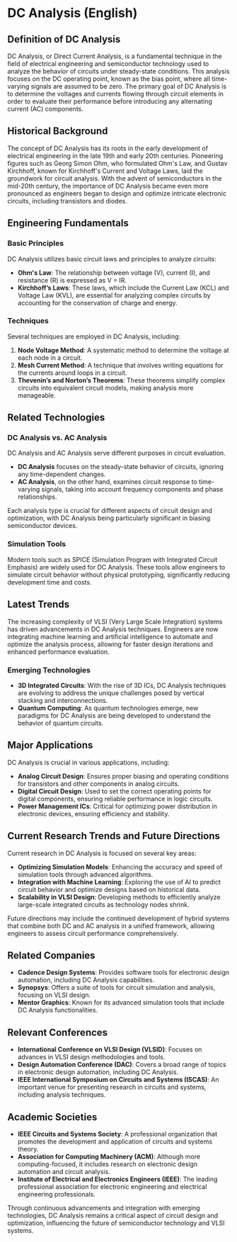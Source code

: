 # DC Analysis (English)

## Definition of DC Analysis

DC Analysis, or Direct Current Analysis, is a fundamental technique in the field of electrical engineering and semiconductor technology used to analyze the behavior of circuits under steady-state conditions. This analysis focuses on the DC operating point, known as the bias point, where all time-varying signals are assumed to be zero. The primary goal of DC Analysis is to determine the voltages and currents flowing through circuit elements in order to evaluate their performance before introducing any alternating current (AC) components.

## Historical Background

The concept of DC Analysis has its roots in the early development of electrical engineering in the late 19th and early 20th centuries. Pioneering figures such as Georg Simon Ohm, who formulated Ohm's Law, and Gustav Kirchhoff, known for Kirchhoff's Current and Voltage Laws, laid the groundwork for circuit analysis. With the advent of semiconductors in the mid-20th century, the importance of DC Analysis became even more pronounced as engineers began to design and optimize intricate electronic circuits, including transistors and diodes.

## Engineering Fundamentals

### Basic Principles

DC Analysis utilizes basic circuit laws and principles to analyze circuits:

- **Ohm's Law**: The relationship between voltage (V), current (I), and resistance (R) is expressed as V = IR.
- **Kirchhoff’s Laws**: These laws, which include the Current Law (KCL) and Voltage Law (KVL), are essential for analyzing complex circuits by accounting for the conservation of charge and energy.

### Techniques

Several techniques are employed in DC Analysis, including:

1. **Node Voltage Method**: A systematic method to determine the voltage at each node in a circuit.
2. **Mesh Current Method**: A technique that involves writing equations for the currents around loops in a circuit.
3. **Thevenin’s and Norton’s Theorems**: These theorems simplify complex circuits into equivalent circuit models, making analysis more manageable.

## Related Technologies

### DC Analysis vs. AC Analysis

DC Analysis and AC Analysis serve different purposes in circuit evaluation. 

- **DC Analysis** focuses on the steady-state behavior of circuits, ignoring any time-dependent changes. 
- **AC Analysis**, on the other hand, examines circuit response to time-varying signals, taking into account frequency components and phase relationships.

Each analysis type is crucial for different aspects of circuit design and optimization, with DC Analysis being particularly significant in biasing semiconductor devices.

### Simulation Tools

Modern tools such as SPICE (Simulation Program with Integrated Circuit Emphasis) are widely used for DC Analysis. These tools allow engineers to simulate circuit behavior without physical prototyping, significantly reducing development time and costs.

## Latest Trends

The increasing complexity of VLSI (Very Large Scale Integration) systems has driven advancements in DC Analysis techniques. Engineers are now integrating machine learning and artificial intelligence to automate and optimize the analysis process, allowing for faster design iterations and enhanced performance evaluation.

### Emerging Technologies

- **3D Integrated Circuits**: With the rise of 3D ICs, DC Analysis techniques are evolving to address the unique challenges posed by vertical stacking and interconnections.
- **Quantum Computing**: As quantum technologies emerge, new paradigms for DC Analysis are being developed to understand the behavior of quantum circuits.

## Major Applications

DC Analysis is crucial in various applications, including:

- **Analog Circuit Design**: Ensures proper biasing and operating conditions for transistors and other components in analog circuits.
- **Digital Circuit Design**: Used to set the correct operating points for digital components, ensuring reliable performance in logic circuits.
- **Power Management ICs**: Critical for optimizing power distribution in electronic devices, ensuring efficiency and stability.

## Current Research Trends and Future Directions

Current research in DC Analysis is focused on several key areas:

- **Optimizing Simulation Models**: Enhancing the accuracy and speed of simulation tools through advanced algorithms.
- **Integration with Machine Learning**: Exploring the use of AI to predict circuit behavior and optimize designs based on historical data.
- **Scalability in VLSI Design**: Developing methods to efficiently analyze large-scale integrated circuits as technology nodes shrink.

Future directions may include the continued development of hybrid systems that combine both DC and AC analysis in a unified framework, allowing engineers to assess circuit performance comprehensively.

## Related Companies

- **Cadence Design Systems**: Provides software tools for electronic design automation, including DC Analysis capabilities.
- **Synopsys**: Offers a suite of tools for circuit simulation and analysis, focusing on VLSI design.
- **Mentor Graphics**: Known for its advanced simulation tools that include DC Analysis functionalities.

## Relevant Conferences

- **International Conference on VLSI Design (VLSID)**: Focuses on advances in VLSI design methodologies and tools.
- **Design Automation Conference (DAC)**: Covers a broad range of topics in electronic design automation, including DC Analysis.
- **IEEE International Symposium on Circuits and Systems (ISCAS)**: An important venue for presenting research in circuits and systems, including analysis techniques.

## Academic Societies

- **IEEE Circuits and Systems Society**: A professional organization that promotes the development and application of circuits and systems theory.
- **Association for Computing Machinery (ACM)**: Although more computing-focused, it includes research on electronic design automation and circuit analysis.
- **Institute of Electrical and Electronics Engineers (IEEE)**: The leading professional association for electronic engineering and electrical engineering professionals.

Through continuous advancements and integration with emerging technologies, DC Analysis remains a critical aspect of circuit design and optimization, influencing the future of semiconductor technology and VLSI systems.
